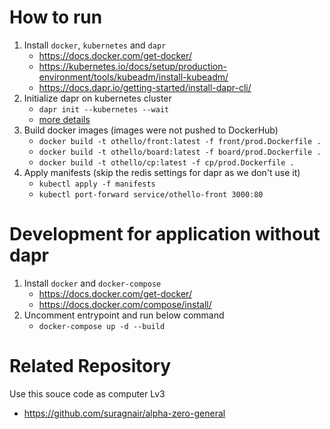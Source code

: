 # How to run
1. Install `docker`, `kubernetes` and `dapr`
    - https://docs.docker.com/get-docker/
    - https://kubernetes.io/docs/setup/production-environment/tools/kubeadm/install-kubeadm/
    - https://docs.dapr.io/getting-started/install-dapr-cli/
2. Initialize dapr on kubernetes cluster
    - `dapr init --kubernetes --wait`
    - [more details](https://github.com/dapr/quickstarts/tree/v1.6.0/hello-kubernetes)
3. Build docker images (images were not pushed to DockerHub)
    - `docker build -t othello/front:latest -f front/prod.Dockerfile .`
    - `docker build -t othello/board:latest -f board/prod.Dockerfile .`
    - `docker build -t othello/cp:latest -f cp/prod.Dockerfile .`
4. Apply manifests (skip the redis settings for dapr as we don't use it)
    - `kubectl apply -f manifests`
    - `kubectl port-forward service/othello-front 3000:80`

# Development for application without dapr
1. Install `docker` and `docker-compose`
    - https://docs.docker.com/get-docker/
    - https://docs.docker.com/compose/install/
2. Uncomment entrypoint and run below command
    - `docker-compose up -d --build`

# Related Repository
Use this souce code as computer Lv3
- https://github.com/suragnair/alpha-zero-general

